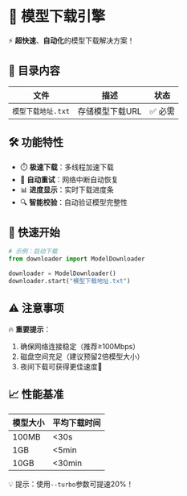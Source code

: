 # 🚀 模型下载引擎

⚡ **超快速**、**自动化**的模型下载解决方案！

## 📁 目录内容

| 文件 | 描述 | 状态 |
|------|------|------|
| `模型下载地址.txt` | 存储模型下载URL | ✅ 必需 |

## 🛠️ 功能特性

- ⏱️ **极速下载**：多线程加速下载
- 🔄 **自动重试**：网络中断自动恢复
- 📊 **进度显示**：实时下载进度条
- 🔍 **智能校验**：自动验证模型完整性

## 🚦 快速开始

```python
# 示例：启动下载
from downloader import ModelDownloader

downloader = ModelDownloader()
downloader.start("模型下载地址.txt")
```

## ⚠️ 注意事项

🔥 **重要提示**：
1. 确保网络连接稳定（推荐≥100Mbps）
2. 磁盘空间充足（建议预留2倍模型大小）
3. 夜间下载可获得更佳速度🌙

## 📈 性能基准

| 模型大小 | 平均下载时间 |
|---------|------------|
| 100MB   | <30s       |
| 1GB     | <5min      |
| 10GB    | <30min     |

💡 提示：使用`--turbo`参数可提速20%！